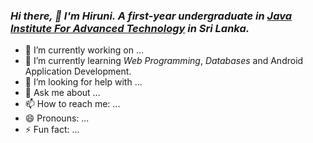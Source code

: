 
### *Hi there,  👋 I'm Hiruni. A first-year undergraduate in [Java Institute For Advanced Technology](https://www.javainstitute.edu.lk/) in Sri Lanka.*

- 🔭 I’m currently working on ...
- 🌱 I’m currently learning *Web Programming*, *Databases* and Android Application Development.
- 🤔 I’m looking for help with ...
- 💬 Ask me about ...
- 📫 How to reach me: ...
- 😄 Pronouns: ...
- ⚡ Fun fact: ...

